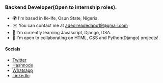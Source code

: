 ### Backend Developer(Open to internship roles).   


* 🌍  I'm based in Ile-Ife, Osun State, Nigeria.
* ✉️  You can contact me at [adedireadedapo19@gmail.com](mailto:adedireadedapo19@gmail.com)
* 🧠  I'm currently learning Javascript, Django, DSA.
* 🤝  I'm open to collaborating on HTML, CSS and Python(Django) projects!

#### Socials

- [Twitter](twitter.com/dapo_adedire)
- [Hashnode](dapoadedire.hashnode.dev)
- [Whatsapp](wa.me/2349038388723)
- [LinkedIn](https://www.linkedin.com/in/dapoadedire/)


